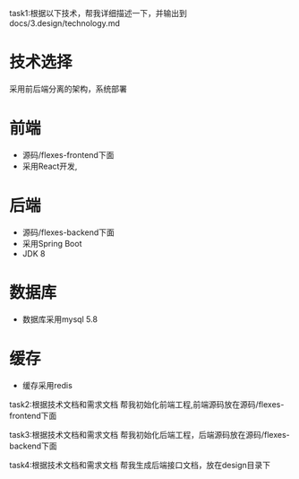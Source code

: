 task1:根据以下技术，帮我详细描述一下，并输出到docs/3.design/technology.md
# 技术选择
采用前后端分离的架构，系统部署
# 前端
- 源码/flexes-frontend下面
- 采用React开发,
# 后端
- 源码/flexes-backend下面
- 采用Spring Boot
- JDK 8
# 数据库
- 数据库采用mysql 5.8
# 缓存
- 缓存采用redis
 

task2:根据技术文档和需求文档 帮我初始化前端工程,前端源码放在源码/flexes-frontend下面


task3:根据技术文档和需求文档 帮我初始化后端工程，后端源码放在源码/flexes-backend下面

task4:根据技术文档和需求文档 帮我生成后端接口文档，放在design目录下

